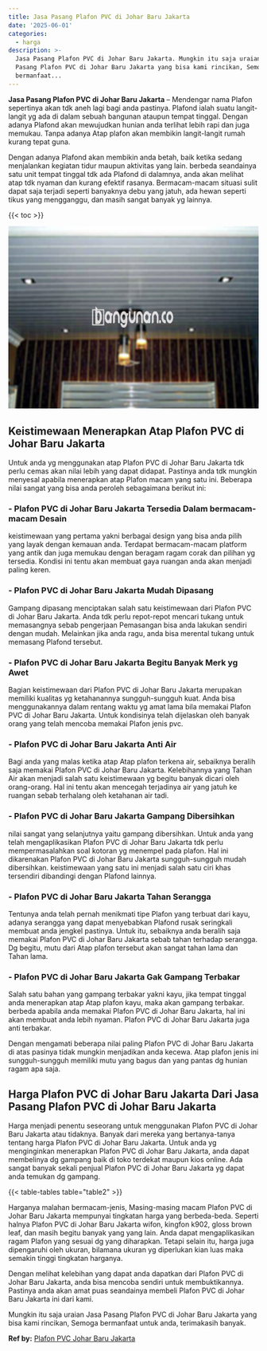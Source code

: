 ```yaml
---
title: Jasa Pasang Plafon PVC di Johar Baru Jakarta
date: '2025-06-01'
categories:
  - harga
description: >-
  Jasa Pasang Plafon PVC di Johar Baru Jakarta. Mungkin itu saja uraian Jasa
  Pasang Plafon PVC di Johar Baru Jakarta yang bisa kami rincikan, Semoga
  bermanfaat...
---
```


**Jasa Pasang Plafon PVC di Johar Baru Jakarta** – Mendengar nama Plafon sepertinya akan tdk aneh lagi bagi anda pastinya. Plafond ialah suatu langit-langit yg ada di dalam sebuah bangunan ataupun tempat tinggal. Dengan adanya Plafond akan mewujudkan hunian anda terlihat lebih rapi dan juga memukau. Tanpa adanya Atap plafon akan membikin langit-langit rumah kurang tepat guna.

Dengan adanya Plafond akan membikin anda betah, baik ketika sedang menjalankan kegiatan tidur maupun aktivitas yang lain. berbeda seandainya satu unit tempat tinggal tdk ada Plafond di dalamnya, anda akan melihat atap tdk nyaman dan kurang efektif rasanya. Bermacam-macam situasi sulit dapat saja terjadi seperti banyaknya debu yang jatuh, ada hewan seperti tikus yang mengganggu, dan masih sangat banyak yg lainnya.

{{< toc >}}

![Jasa Pasang Plafon PVC di Johar Baru Jakarta](/images/flafond-pvc-murah15.png)

## Keistimewaan Menerapkan Atap Plafon PVC di Johar Baru Jakarta

Untuk anda yg menggunakan atap Plafon PVC di Johar Baru Jakarta tdk perlu cemas akan nilai lebih yang dapat didapat. Pastinya anda tdk mungkin menyesal apabila menerapkan atap Plafon macam yang satu ini. Beberapa nilai sangat yang bisa anda peroleh sebagaimana berikut ini:

### \- Plafon PVC di Johar Baru Jakarta Tersedia Dalam bermacam-macam Desain

keistimewaan yang pertama yakni berbagai design yang bisa anda pilih yang layak dengan kemauan anda. Terdapat bermacam-macam platform yang antik dan juga memukau dengan beragam ragam corak dan pilihan yg tersedia. Kondisi ini tentu akan membuat gaya ruangan anda akan menjadi paling keren.

### \- Plafon PVC di Johar Baru Jakarta Mudah Dipasang

Gampang dipasang menciptakan salah satu keistimewaan dari Plafon PVC di Johar Baru Jakarta. Anda tdk perlu repot-repot mencari tukang untuk memasangnya sebab pengerjaan Pemasangan bisa anda lakukan sendiri dengan mudah. Melainkan jika anda ragu, anda bisa merental tukang untuk memasang Plafond tersebut.

### \- Plafon PVC di Johar Baru Jakarta Begitu Banyak Merk yg Awet

Bagian keistimewaan dari Plafon PVC di Johar Baru Jakarta merupakan memiliki kualitas yg ketahanannya sungguh-sungguh kuat. Anda bisa menggunakannya dalam rentang waktu yg amat lama bila memakai Plafon PVC di Johar Baru Jakarta. Untuk kondisinya telah dijelaskan oleh banyak orang yang telah mencoba memakai Plafon jenis pvc.

### \- Plafon PVC di Johar Baru Jakarta Anti Air

Bagi anda yang malas ketika atap Atap plafon terkena air, sebaiknya beralih saja memakai Plafon PVC di Johar Baru Jakarta. Kelebihannya yang Tahan Air akan menjadi salah satu keistimewaan yg begitu banyak dicari oleh orang-orang. Hal ini tentu akan mencegah terjadinya air yang jatuh ke ruangan sebab terhalang oleh ketahanan air tadi.

### \- Plafon PVC di Johar Baru Jakarta Gampang Dibersihkan

nilai sangat yang selanjutnya yaitu gampang dibersihkan. Untuk anda yang telah mengaplikasikan Plafon PVC di Johar Baru Jakarta tdk perlu mempermasalahkan soal kotoran yg menempel pada plafon. Hal ini dikarenakan Plafon PVC di Johar Baru Jakarta sungguh-sungguh mudah dibersihkan. keistimewaan yang satu ini menjadi salah satu ciri khas tersendiri dibandingi dengan Plafond lainnya.

### \- Plafon PVC di Johar Baru Jakarta Tahan Serangga

Tentunya anda telah pernah menikmati tipe Plafon yang terbuat dari kayu, adanya serangga yang dapat menyebabkan Plafond rusak seringkali membuat anda jengkel pastinya. Untuk itu, sebaiknya anda beralih saja memakai Plafon PVC di Johar Baru Jakarta sebab tahan terhadap serangga. Dg begitu, mutu dari Atap plafon tersebut akan sangat tahan lama dan Tahan lama.

### \- Plafon PVC di Johar Baru Jakarta Gak Gampang Terbakar

Salah satu bahan yang gampang terbakar yakni kayu, jika tempat tinggal anda menerapkan atap Atap plafon kayu, maka akan gampang terbakar. berbeda apabila anda memakai Plafon PVC di Johar Baru Jakarta, hal ini akan membuat anda lebih nyaman. Plafon PVC di Johar Baru Jakarta juga anti terbakar.

Dengan mengamati beberapa nilai paling Plafon PVC di Johar Baru Jakarta di atas pasinya tidak mungkin menjadikan anda kecewa. Atap plafon jenis ini sungguh-sungguh memiliki mutu yang bagus dan yang pantas dg hunian ragam apa saja.

## Harga Plafon PVC di Johar Baru Jakarta Dari Jasa Pasang Plafon PVC di Johar Baru Jakarta

Harga menjadi penentu seseorang untuk menggunakan Plafon PVC di Johar Baru Jakarta atau tidaknya. Banyak dari mereka yang bertanya-tanya tentang harga Plafon PVC di Johar Baru Jakarta. Untuk anda yg menginginkan menerapkan Plafon PVC di Johar Baru Jakarta, anda dapat membelinya dg gampang baik di toko terdekat maupun kios online. Ada sangat banyak sekali penjual Plafon PVC di Johar Baru Jakarta yg dapat anda temukan dg gampang.

{{< table-tables table="table2" >}}

Harganya malahan bermacam-jenis, Masing-masing macam Plafon PVC di Johar Baru Jakarta mempunyai tingkatan harga yang berbeda-beda. Seperti halnya Plafon PVC di Johar Baru Jakarta wifon, kingfon k902, gloss brown leaf, dan masih begitu banyak yang yang lain. Anda dapat mengaplikasikan ragam Plafon yang sesuai dg yang diharapkan. Tetapi selain itu, harga juga dipengaruhi oleh ukuran, bilamana ukuran yg diperlukan kian luas maka semakin tinggi tingkatan harganya.

Dengan melihat kelebihan yang dapat anda dapatkan dari Plafon PVC di Johar Baru Jakarta, anda bisa mencoba sendiri untuk membuktikannya. Pastinya anda akan amat puas seandainya membeli Plafon PVC di Johar Baru Jakarta ini dari kami.

Mungkin itu saja uraian Jasa Pasang Plafon PVC di Johar Baru Jakarta yang bisa kami rincikan, Semoga bermanfaat untuk anda, terimakasih banyak.

**Ref by:** [Plafon PVC Johar Baru Jakarta](https://id.wikipedia.org/wiki/Plafon)
